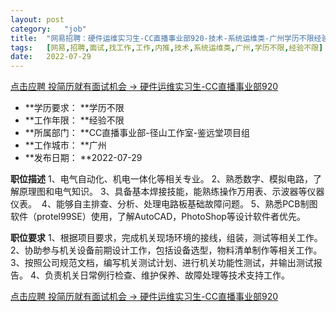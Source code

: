 ```yaml
---
layout:	post
category:	"job"
title:	"网易招聘：硬件运维实习生-CC直播事业部920-技术-系统运维类-广州学历不限经验不限"
tags:	[网易,招聘,面试,找工作,工作,内推,技术,系统运维类,广州,学历不限,经验不限]
date:	2022-07-29
---
```


[点击应聘 投简历就有面试机会 -> 硬件运维实习生-CC直播事业部920](http://mobile.bole.netease.com/bole/boleDetail?id=38068&employeeId=346f03c3cda5f04c&key=all)



- **学历要求： **学历不限
- **工作年限： **经验不限
- **所属部门： **CC直播事业部-径山工作室-鉴远堂项目组
- **工作城市： **广州
- **发布日期： **2022-07-29



**职位描述**
1、电气自动化、机电一体化等相关专业。
2、熟悉数字、模拟电路，了解原理图和电气知识。
3、具备基本焊接技能，能熟练操作万用表、示波器等仪器仪表。&nbsp;
4、能够自主排查、分析、处理电路板基础故障问题。
5、熟悉PCB制图软件（protel99SE）使用，了解AutoCAD，PhotoShop等设计软件者优先。



**职位要求**
1、根据项目要求，完成机关现场环境的接线，组装，测试等相关工作。
2、协助参与机关设备前期设计工作，包括设备选型，物料清单制作等相关工作。
3、按照公司规范文档，编写机关测试计划、进行机关功能性测试，并输出测试报告。
4、负责机关日常例行检查、维护保养、故障处理等技术支持工作。




[点击应聘 投简历就有面试机会 -> 硬件运维实习生-CC直播事业部920](http://mobile.bole.netease.com/bole/boleDetail?id=38068&employeeId=346f03c3cda5f04c&key=all)